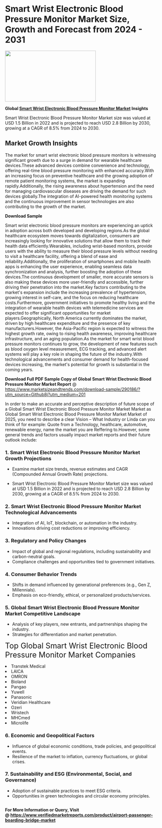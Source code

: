 <H1>Smart Wrist Electronic Blood Pressure Monitor Market Size, Growth and Forecast from 2024 - 2031</H1><img class="aligncenter size-medium wp-image-584254" src="https://thirdeyenews.in/wp-content/uploads/2024/09/Global-Market-Research-300x168.jpeg" alt="" width="300" height="168" /><p><strong>Global&nbsp;<a href="https://www.marketsizeandtrends.com/download-sample/290186/?utm_source=Github8j?utm_medium=201">Smart Wrist Electronic Blood Pressure Monitor Market</a> Insights</strong></p><p>Smart Wrist Electronic Blood Pressure Monitor Market size was valued at USD 1.5 Billion in 2022 and is projected to reach USD 2.8 Billion by 2030, growing at a CAGR of 8.5% from 2024 to 2030.</p><p><h2>Market Growth Insights</h2> <p>The market for smart wrist electronic blood pressure monitors is witnessing significant growth due to a surge in demand for wearable healthcare devices.These advanced devices combine convenience and technology, offering real-time blood pressure monitoring with enhanced accuracy.With an increasing focus on preventive healthcare and the growing adoption of remote patient monitoring systems, the market is expanding rapidly.Additionally, the rising awareness about hypertension and the need for managing cardiovascular diseases are driving the demand for such devices globally.The integration of AI-powered health monitoring systems and the continuous improvement in sensor technologies are also contributing to the growth of the market.</p> <p><strong>Download Sample</strong></p> <p>Smart wrist electronic blood pressure monitors are experiencing an uptick in adoption across both developed and developing regions.As the global healthcare ecosystem moves towards digitalization, consumers are increasingly looking for innovative solutions that allow them to track their health data efficiently.Wearables, including wrist-based monitors, provide users with the ability to measure their blood pressure levels without needing to visit a healthcare facility, offering a blend of ease and reliability.Additionally, the proliferation of smartphones and mobile health apps is enhancing the user experience, enabling seamless data synchronization and analysis, further boosting the adoption of these devices.The continuous development of smaller, more accurate sensors is also making these devices more user-friendly and accessible, further driving their penetration into the market.Key factors contributing to the market's expansion include the increasing prevalence of hypertension, growing interest in self-care, and the focus on reducing healthcare costs.Furthermore, government initiatives to promote healthy living and the integration of wearable health devices with telemedicine services are expected to offer significant opportunities for market players.Geographically, North America currently dominates the market, driven by high healthcare expenditure and the presence of key manufacturers.However, the Asia-Pacific region is expected to witness the highest growth rate, owing to rising health awareness, improving healthcare infrastructure, and an aging population.As the market for smart wrist blood pressure monitors continues to grow, the development of new features such as blood oxygen level measurement, ECG tracking, and advanced alert systems will play a key role in shaping the future of the industry.With technological advancements and consumer demand for health-focused devices increasing, the market's potential for growth is substantial in the coming years.</p> <p><span class=""><strong>Download Full PDF Sample Copy of Global Smart Wrist Electronic Blood Pressure Monitor Market Report</strong> @ <a href="https://www.marketsizeandtrends.com/download-sample/290186/?utm_source=Github8j?utm_medium=201" target="_blank">https://www.marketsizeandtrends.com/download-sample/290186/?utm_source=Github8j?utm_medium=201</a></span></p><p>In order to make an accurate and perceptive description of future scope of a Global&nbsp;Smart Wrist Electronic Blood Pressure Monitor Market Market as Global&nbsp;Smart Wrist Electronic Blood Pressure Monitor Market Market of 2025, you need to describe a clear Vision &ndash; What Industry or Linda can you think of for example: Quote from a Technology, healthcare, automotive, renewable energy, name the market you are Reffering to.However, some general trends and factors usually impact market reports and their future outlook include:</p><h3>1.&nbsp;<strong>Smart Wrist Electronic Blood Pressure Monitor Market Growth Projections</strong></h3><ul><li>Examine market size trends, revenue estimates and CAGR (Compounded Annual Growth Rate) projections.</li><li><p>Smart Wrist Electronic Blood Pressure Monitor Market size was valued at USD 1.5 Billion in 2022 and is projected to reach USD 2.8 Billion by 2030, growing at a CAGR of 8.5% from 2024 to 2030.</p></li></ul><h3>2.&nbsp;<strong>Smart Wrist Electronic Blood Pressure Monitor Market Technological Advancements</strong></h3><ul><li>Integration of AI, IoT, blockchain, or automation in the industry.</li><li>Innovations driving cost reductions or improving efficiency.</li></ul><h3>3.&nbsp;<strong>Regulatory and Policy Changes</strong></h3><ul><li>Impact of global and regional regulations, including sustainability and carbon-neutral goals.</li><li>Compliance challenges and opportunities tied to government initiatives.</li></ul><h3>4.&nbsp;<strong>Consumer Behavior Trends</strong></h3><ul><li>Shifts in demand influenced by generational preferences (e.g., Gen Z, Millennials).</li><li>Emphasis on eco-friendly, ethical, or personalized products/services.</li></ul><h3>5.&nbsp;<strong>Global Smart Wrist Electronic Blood Pressure Monitor Market Competitive Landscape</strong></h3><ul><li>Analysis of key players, new entrants, and partnerships shaping the industry.</li><li>Strategies for differentiation and market penetration.</li></ul><p data-pm-slice="1 1 []"><span style="color: inherit; font-family: inherit; font-size: 25px;">Top Global Smart Wrist Electronic Blood Pressure Monitor Market Companies</span></p><div class="" data-test-id=""><p><li>Transtek Medical</li><li> LAICA</li><li> OMRON</li><li> Bioland</li><li> Pangao</li><li> Yuwell</li><li> Panasonic</li><li> Veridian Healthcare</li><li> Ozeri</li><li> Wristech</li><li> MHCmed</li><li> Microlife</li></p></div><h3>6.&nbsp;<strong>Economic and Geopolitical Factors</strong></h3><ul><li>Influence of global economic conditions, trade policies, and geopolitical events.</li><li>Resilience of the market to inflation, currency fluctuations, or global crises.</li></ul><h3>7.&nbsp;<strong>Sustainability and ESG (Environmental, Social, and Governance)</strong></h3><ul><li>Adoption of sustainable practices to meet ESG criteria.</li><li>Opportunities in green technologies and circular economy principles.</li></ul><h2><strong style="font-size: 14px;">For More Information or Query, Visit @&nbsp;</strong><a style="background-color: #ffffff; font-size: 14px;" href="https://www.marketsizeandtrends.com/report/smart-wrist-electronic-blood-pressure-monitor-market/" target="_blank">https://www.verifiedmarketreports.com/product/airport-passenger-boarding-bridge-market</a></h2>